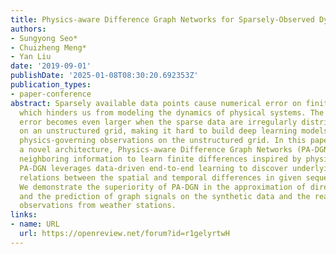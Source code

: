 ```yaml
---
title: Physics-aware Difference Graph Networks for Sparsely-Observed Dynamics
authors:
- Sungyong Seo*
- Chuizheng Meng*
- Yan Liu
date: '2019-09-01'
publishDate: '2025-01-08T08:30:20.692353Z'
publication_types:
- paper-conference
abstract: Sparsely available data points cause numerical error on finite differences
  which hinders us from modeling the dynamics of physical systems. The discretization
  error becomes even larger when the sparse data are irregularly distributed or defined
  on an unstructured grid, making it hard to build deep learning models to handle
  physics-governing observations on the unstructured grid. In this paper, we propose
  a novel architecture, Physics-aware Difference Graph Networks (PA-DGN), which exploits
  neighboring information to learn finite differences inspired by physics equations.
  PA-DGN leverages data-driven end-to-end learning to discover underlying dynamical
  relations between the spatial and temporal differences in given sequential observations.
  We demonstrate the superiority of PA-DGN in the approximation of directional derivatives
  and the prediction of graph signals on the synthetic data and the real-world climate
  observations from weather stations.
links:
- name: URL
  url: https://openreview.net/forum?id=r1gelyrtwH
---
```


